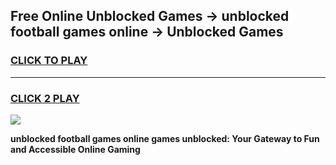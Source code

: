 
## Free Online Unblocked Games → unblocked football games online → Unblocked Games
<h3>
<a href="https://premium.freeplayer.one?title=unblocked_football_games_online&ref=21F">CLICK TO PLAY</a></h3>
<hr>

<h3>
<a href="https://premium.freeplayer.one?title=unblocked_football_games_online&ref=21F">CLICK 2 PLAY</a>
  
</h3>

<a href="https://premium.freeplayer.one?title=unblocked_football_games_online&ref=21F/"><img src="https://clearcache.store/games.png"></a>


**unblocked football games online games unblocked: Your Gateway to Fun and Accessible Online Gaming**
